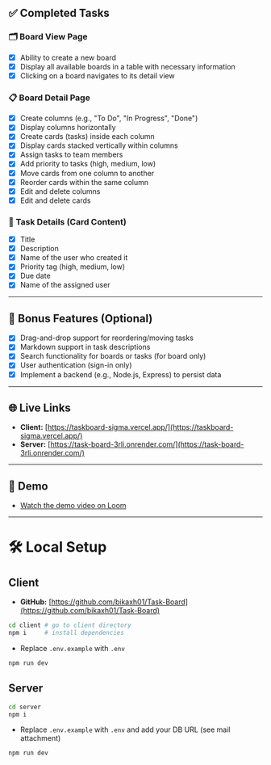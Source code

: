 ## ✅ Completed Tasks

### 🗂 Board View Page
- [x] Ability to create a new board
- [x] Display all available boards in a table with necessary information
- [x] Clicking on a board navigates to its detail view

### 📋 Board Detail Page
- [x] Create columns (e.g., "To Do", "In Progress", "Done")
- [x] Display columns horizontally
- [x] Create cards (tasks) inside each column
- [x] Display cards stacked vertically within columns
- [x] Assign tasks to team members
- [x] Add priority to tasks (high, medium, low)
- [x] Move cards from one column to another
- [x] Reorder cards within the same column
- [x] Edit and delete columns
- [x] Edit and delete cards

### 📝 Task Details (Card Content)
- [x] Title
- [x] Description
- [x] Name of the user who created it
- [x] Priority tag (high, medium, low)
- [x] Due date
- [x] Name of the assigned user

---

## 🌟 Bonus Features (Optional)
- [x] Drag-and-drop support for reordering/moving tasks
- [x] Markdown support in task descriptions
- [x] Search functionality for boards or tasks (for board only)
- [x] User authentication (sign-in only)
- [x] Implement a backend (e.g., Node.js, Express) to persist data

---

## 🌐 Live Links

- **Client:** [https://taskboard-sigma.vercel.app/](https://taskboard-sigma.vercel.app/)
- **Server:** [https://task-board-3rli.onrender.com/](https://task-board-3rli.onrender.com/)

---

## 🎥 Demo

- [Watch the demo video on Loom](https://www.loom.com/share/f7d64b2cc3d94552af135f524b222d72?sid=71518d93-d703-48e1-863b-61a7b84053bc)

---

# 🛠 Local Setup

## Client

- **GitHub:** [https://github.com/bikaxh01/Task-Board](https://github.com/bikaxh01/Task-Board)

```sh
cd client # go to client directory
npm i     # install dependencies
```

- Replace `.env.example` with `.env`

```sh
npm run dev
```

## Server

```sh
cd server
npm i
```

- Replace `.env.example` with `.env` and add your DB URL (see mail attachment)

```sh
npm run dev
```

